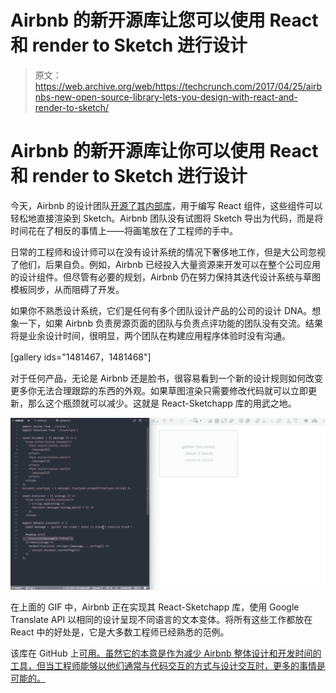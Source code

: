 # Airbnb 的新开源库让您可以使用 React 和 render to Sketch 进行设计 

> 原文：<https://web.archive.org/web/https://techcrunch.com/2017/04/25/airbnbs-new-open-source-library-lets-you-design-with-react-and-render-to-sketch/>

# Airbnb 的新开源库让你可以使用 React 和 render to Sketch 进行设计

今天，Airbnb 的设计团队[开源了其内部库](https://web.archive.org/web/20221225120440/http://airbnb.design/painting-with-code/)，用于编写 React 组件，这些组件可以轻松地直接渲染到 Sketch。Airbnb 团队没有试图将 Sketch 导出为代码，而是将时间花在了相反的事情上——将画笔放在了工程师的手中。

日常的工程师和设计师可以在没有设计系统的情况下奢侈地工作，但是大公司忽视了他们，后果自负。例如，Airbnb 已经投入大量资源来开发可以在整个公司应用的设计组件。但尽管有必要的规划，Airbnb 仍在努力保持其迭代设计系统与草图模板同步，从而阻碍了开发。

如果你不熟悉设计系统，它们是任何有多个团队设计产品的公司的设计 DNA。想象一下，如果 Airbnb 负责房源页面的团队与负责点评功能的团队没有交流。结果将是业余设计时间，很明显，两个团队在构建应用程序体验时没有沟通。

[gallery ids="1481467，1481468"]

对于任何产品，无论是 Airbnb 还是脸书，很容易看到一个新的设计规则如何改变更多你无法合理跟踪的东西的外观。如果草图渲染只需要修改代码就可以立即更新，那么这个瓶颈就可以减少。这就是 React-Sketchapp 库的用武之地。

![](img/2f32d721404200f2ac00bc2cff5c352a.png)

在上面的 GIF 中，Airbnb 正在实现其 React-Sketchapp 库，使用 Google Translate API 以相同的设计呈现不同语言的文本变体。将所有这些工作都放在 React 中的好处是，它是大多数工程师已经熟悉的范例。

该库在 GitHub 上[可用。虽然它的本意是作为减少 Airbnb 整体设计和开发时间的工具，但当工程师能够以他们通常与代码交互的方式与设计交互时，更多的事情是可能的。](https://web.archive.org/web/20221225120440/https://github.com/airbnb/react-sketchapp)